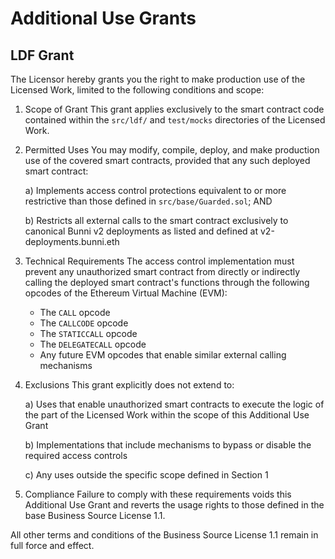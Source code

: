 # Additional Use Grants

## LDF Grant

The Licensor hereby grants you the right to make production use of the Licensed Work, limited to the following conditions and scope:

1. Scope of Grant
   This grant applies exclusively to the smart contract code contained within the `src/ldf/` and `test/mocks` directories of the Licensed Work.

2. Permitted Uses
   You may modify, compile, deploy, and make production use of the covered smart contracts, provided that any such deployed smart contract:

   a) Implements access control protections equivalent to or more restrictive than those defined in `src/base/Guarded.sol`; AND

   b) Restricts all external calls to the smart contract exclusively to canonical Bunni v2 deployments as listed and defined at v2-deployments.bunni.eth

3. Technical Requirements
   The access control implementation must prevent any unauthorized smart contract from directly or indirectly calling the deployed smart contract's functions through the following opcodes of the Ethereum Virtual Machine (EVM):

   - The `CALL` opcode
   - The `CALLCODE` opcode
   - The `STATICCALL` opcode
   - The `DELEGATECALL` opcode
   - Any future EVM opcodes that enable similar external calling mechanisms

4. Exclusions
   This grant explicitly does not extend to:

   a) Uses that enable unauthorized smart contracts to execute the logic of the part of the Licensed Work within the scope of this Additional Use Grant

   b) Implementations that include mechanisms to bypass or disable the required access controls

   c) Any uses outside the specific scope defined in Section 1

5. Compliance
   Failure to comply with these requirements voids this Additional Use Grant and reverts the usage rights to those defined in the base Business Source License 1.1.

All other terms and conditions of the Business Source License 1.1 remain in full force and effect.
